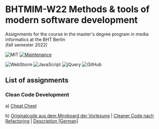# BHTMIM-W22 Methods &amp; tools of modern software development
[comment]: <> (description)
Assignments for the course in the master's degree program in media informatics at the BHT Berlin  
(fall semester 2022)

[comment]: <> (badges)
![MIT](https://img.shields.io/github/license/JayDeeDee/BHTMIM-W22??style=flat-square&logo=appveyor)
[![Maintenance](https://img.shields.io/badge/Maintained%3F-yes-green.svg??style=flat-square&logo=appveyor)](https://GitHub.com/JayDeeDee/BHTMIM-W22/graphs/commit-activity)

![WebStorm](https://img.shields.io/badge/webstorm-143??style=flat-square&logo=appveyor&logo=webstorm&logoColor=white&color=black)
![JavaScript](https://img.shields.io/badge/javascript-%23323330.svg??style=flat-square&logo=appveyor&logo=javascript&logoColor=%23F7DF1E)
![jQuery](https://img.shields.io/badge/jquery-%230769AD.svg??style=flat-square&logo=appveyor&logo=jquery&logoColor=white)
![GitHub](https://img.shields.io/badge/github-%23121011.svg??style=flat-square&logo=appveyor&logo=github&logoColor=white)

[comment]: <> (content)

## List of assignments
### Clean Code Development
a) [ Cheat Cheet](https://github.com/JayDeeDee/BHTMIM-W22/blob/main/CCD/a/clean-code_cheat-sheet.md)

b) [Originalcode aus dem Miroboard der Vorlesung](https://github.com/JayDeeDee/BHTMIM-W22/blob/main/CCD/b/original-code.js) | [Cleaner Code nach Refactoring](https://github.com/JayDeeDee/BHTMIM-W22/blob/main/CCD/b/jquery.cleanercode.js) | [Description [German]](https://github.com/JayDeeDee/BHTMIM-W22/blob/main/CCD/b/beschreibung.md)
